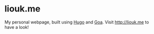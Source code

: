 # liouk.me
My personal webpage, built using [Hugo](https://gohugo.io/) and [Goa](https://github.com/shenoybr/hugo-goa). Visit http://liouk.me to have a look!
